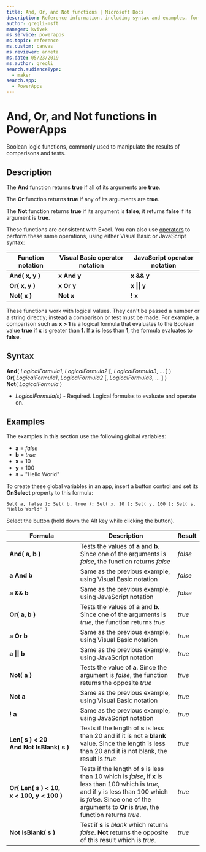 ```yaml
---
title: And, Or, and Not functions | Microsoft Docs
description: Reference information, including syntax and examples, for the And, Or, and Not functions in PowerApps
author: gregli-msft
manager: kvivek
ms.service: powerapps
ms.topic: reference
ms.custom: canvas
ms.reviewer: anneta
ms.date: 05/23/2019
ms.author: gregli
search.audienceType: 
  - maker
search.app: 
  - PowerApps
---
```

# And, Or, and Not functions in PowerApps
Boolean logic functions, commonly used to manipulate the results of comparisons and tests.

## Description
The **And** function returns **true** if all of its arguments are **true**.    

The **Or** function returns **true** if any of its arguments are **true**.  

The **Not** function returns **true** if its argument is **false**; it returns **false** if its argument is **true**.  

These functions are consistent with Excel.  You can also use [operators](operators.md) to perform these same operations, using either Visual Basic or JavaScript syntax:

| Function notation | Visual Basic operator notation | JavaScript operator notation | 
| -------------|------------|--------|
| **And( x, y )** | **x And y** | **x && y** |
| **Or( x, y )** | **x Or y** | **x &#124;&#124; y** |
| **Not( x )** | **Not x** | **! x** |

These functions work with logical values. They can't be passed a number or a string directly; instead a comparison or test must be made. For example, a comparison such as **x > 1** is a logical formula that evaluates to the Boolean value **true** if **x** is greater than **1**. If **x** is less than **1**, the formula evaluates to **false**.

## Syntax
**And**( *LogicalFormula1*, *LogicalFormula2* [, *LogicalFormula3*, ... ] )<br>
**Or**( *LogicalFormula1*, *LogicalFormula2* [, *LogicalFormula3*, ... ] )<br>
**Not**( *LogicalFormula* )

* *LogicalFormula(s)* - Required.  Logical formulas to evaluate and operate on.

## Examples

The examples in this section use the following global variables:

- **a** = *false*
- **b** = *true*
- **x** = 10
- **y** = 100
- **s** = "Hello World"

To create these global variables in an app, insert a button control and set its **OnSelect** property to this formula:
```powerapps-dot
Set( a, false ); Set( b, true ); Set( x, 10 ); Set( y, 100 ); Set( s, "Hello World" )
```
Select the button (hold down the Alt key while clicking the button).

| Formula | Description | Result |
|---------|-------------|--------|
| **And( a, b )** | Tests the values of **a** and **b**.  Since one of the arguments is *false*, the function returns *false* | *false* |
| **a And b** | Same as the previous example, using Visual Basic notation | *false* |
| **a && b** | Same as the previous example, using JavaScript notation | *false* | 
| **Or( a, b )** | Tests the values of **a** and **b**.  Since one of the arguments is *true*, the function returns *true* | *true* |
| **a Or b** | Same as the previous example, using Visual Basic notation | *true* |
| **a &#124;&#124; b** | Same as the previous example, using JavaScript notation | *true* | 
| **Not( a )** | Tests the value of **a**.  Since the argument is *false*, the function returns the opposite *true* | *true* |
| **Not a** | Same as the previous example, using Visual Basic notation | *true* |
| **! a** | Same as the previous example, using JavaScript notation | *true* | 
| **Len(&nbsp;s&nbsp;)&nbsp;<&nbsp;20 And&nbsp;Not&nbsp;IsBlank(&nbsp;s&nbsp;)** | Tests if the length of **s** is less than 20 and if it is not a **blank** value.  Since the length is less than 20 and it is not blank, the result is *true* | *true* |
| **Or(&nbsp;Len(&nbsp;s&nbsp;)&nbsp;<&nbsp;10, x&nbsp;<&nbsp;100, y&nbsp;<&nbsp;100&nbsp;)** | Tests if the length of **s** is less than 10 which is *false*, if **x** is less than 100 which is *true*, and if y is less than 100 which is *false*.  Since one of the arguments to **Or** is *true*, the function returns *true*. | *true* |
| **Not IsBlank(&nbsp;s&nbsp;)** | Test if **s** is *blank* which returns *false*.  **Not** returns the opposite of this result which is *true*. | *true* | 



